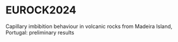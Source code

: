 # EUROCK2024
 Capillary imbibition behaviour in volcanic rocks from Madeira Island, Portugal: preliminary results
